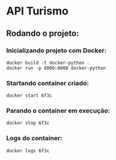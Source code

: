 # API Turismo


## Rodando o projeto:

### Inicializando projeto com Docker:

    docker build -t docker-python .
    docker run -p 8080:8000 docker-python

### Startando container criado:

    docker start 6f3c

### Parando o container em execução:

    docker stop 6f3c

### Logs do container:

    docker logs 6f3c